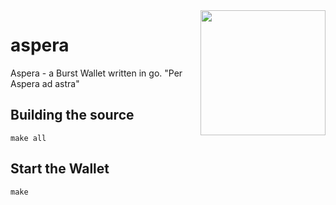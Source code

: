 <img align="right" src="https://i.imgur.com/LgjwJOF.png" height="200">

# aspera
Aspera - a Burst Wallet written in go. "Per Aspera ad astra"

## Building the source

    make all

## Start the Wallet

    make
